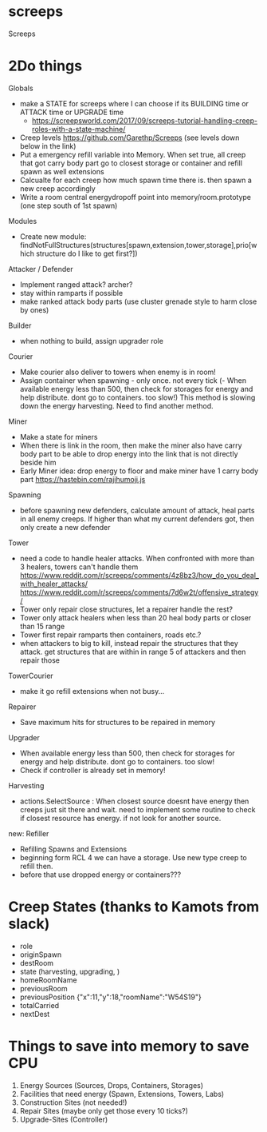 # screeps
Screeps 

# 2Do things # 


Globals
- make a STATE for screeps where I can choose if its BUILDING time or ATTACK time or UPGRADE time
	- https://screepsworld.com/2017/09/screeps-tutorial-handling-creep-roles-with-a-state-machine/
- Creep levels https://github.com/Garethp/Screeps (see levels down below in the link)
- Put a emergency refill variable into Memory. When set true, all creep that got carry body part go to closest storage or container and refill spawn as well extensions
- Calcualte for each creep how much spawn time there is. then spawn a new creep accordingly
- Write a room central energydropoff point into memory/room.prototype (one step south of 1st spawn)

Modules
- Create new module: findNotFullStructures(structures[spawn,extension,tower,storage],prio[which structure do I like to get first?])

Attacker / Defender
- Implement ranged attack? archer?
- stay within ramparts if possible
- make ranked attack body parts (use cluster grenade style to harm close by ones)

Builder
- when nothing to build, assign upgrader role

Courier
- Make courier also deliver to towers when enemy is in room!
- Assign container when spawning - only once. not every tick
(- When available energy less than 500, then check for storages for energy and help distribute. dont go to containers. too slow!) This method is slowing down the energy harvesting. Need to find another method.

Miner
- Make a state for miners
- When there is link in the room, then make the miner also have carry body part to be able to drop energy into the link that is not directly beside him
- Early Miner idea: drop energy to floor and make miner have 1 carry body part https://hastebin.com/rajihumoji.js

Spawning
- before spawning new defenders, calculate amount of attack, heal parts in all enemy creeps. If higher than what my current defenders got, then only create a new defender

Tower
- need a code to handle healer attacks. When confronted with more than 3 healers, towers can't handle them
https://www.reddit.com/r/screeps/comments/4z8bz3/how_do_you_deal_with_healer_attacks/
https://www.reddit.com/r/screeps/comments/7d6w2t/offensive_strategy/
- Tower only repair close structures, let a repairer handle the rest?
- Tower only attack healers when less than 20 heal body parts or closer than 15 range
- Tower first repair ramparts then containers, roads etc.?
- when attackers to big to kill, instead repair the structures that they attack. get structures that are within in range 5 of attackers and then repair those

TowerCourier
- make it go refill extensions when not busy...


Repairer
- Save maximum hits for structures to be repaired in memory

Upgrader
- When available energy less than 500, then check for storages for energy and help distribute. dont go to containers. too slow!
- Check if controller is already set in memory!

Harvesting 
- actions.SelectSource : When closest source doesnt have energy then creeps just sit there and wait. need to implement some routine to check if closest resource has energy. if not look for another source.

new: Refiller
- Refilling Spawns and Extensions
- beginning form RCL 4 we can have a storage. Use new type creep to refill then.
- before that use dropped energy or containers???





# Creep States (thanks to Kamots from slack) #
- role
- originSpawn
- destRoom
- state (harvesting, upgrading, )
- homeRoomName
- previousRoom
- previousPosition {"x":11,"y":18,"roomName":"W54S19"}
- totalCarried
- nextDest


# Things to save into memory to save CPU #
1. Energy Sources (Sources, Drops, Containers, Storages)
2. Facilities that need energy (Spawn, Extensions, Towers, Labs)
3. Construction Sites (not needed!)
4. Repair Sites (maybe only get those every 10 ticks?)
5. Upgrade-Sites (Controller)

